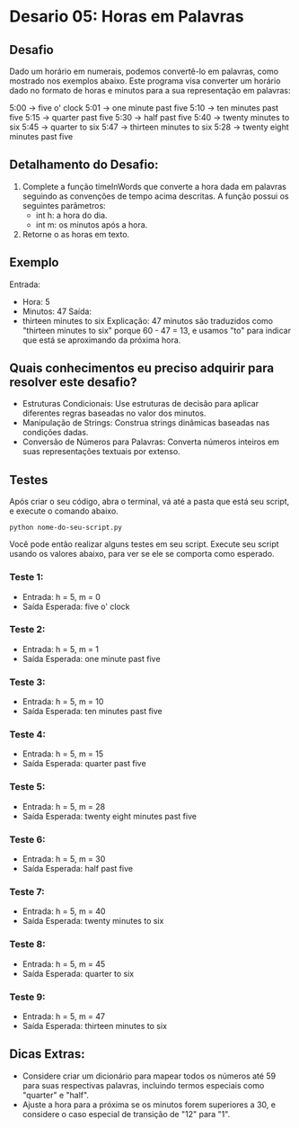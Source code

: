 # Desario 05: Horas em Palavras

## Desafio
Dado um horário em numerais, podemos convertê-lo em palavras, como mostrado nos exemplos abaixo. Este programa visa converter um horário dado no formato de horas e minutos para a sua representação em palavras:

5:00 → five o' clock
5:01 → one minute past five
5:10 → ten minutes past five
5:15 → quarter past five
5:30 → half past five
5:40 → twenty minutes to six
5:45 → quarter to six
5:47 → thirteen minutes to six
5:28 → twenty eight minutes past five

## Detalhamento do Desafio:
1. Complete a função timeInWords que converte a hora dada em palavras seguindo as convenções de tempo acima descritas. A função possui os seguintes parâmetros:
    - int h: a hora do dia.
    - int m: os minutos após a hora.
2. Retorne o as horas em texto.

## Exemplo
Entrada: 
- Hora: 5
- Minutos: 47
Saída:
- thirteen minutes to six
Explicação:
47 minutos são traduzidos como "thirteen minutes to six" porque 60 - 47 = 13, e usamos "to" para indicar que está se aproximando da próxima hora.

## Quais conhecimentos eu preciso adquirir para resolver este desafio?
- Estruturas Condicionais: Use estruturas de decisão para aplicar diferentes regras baseadas no valor dos minutos.
- Manipulação de Strings: Construa strings dinâmicas baseadas nas condições dadas.
- Conversão de Números para Palavras: Converta números inteiros em suas representações textuais por extenso.

## Testes
Após criar o seu código, abra o terminal, vá até a pasta que está seu script, e execute o comando abaixo.

```
python nome-do-seu-script.py
```

Você pode então realizar alguns testes em seu script. Execute seu script usando os valores abaixo, para ver se ele se comporta como esperado.

### Teste 1: 
- Entrada: h = 5, m = 0
- Saída Esperada: five o' clock

### Teste 2: 
- Entrada: h = 5, m = 1
- Saída Esperada: one minute past five

### Teste 3: 
- Entrada: h = 5, m = 10
- Saída Esperada: ten minutes past five

### Teste 4: 
- Entrada: h = 5, m = 15
- Saída Esperada: quarter past five

### Teste 5: 
- Entrada: h = 5, m = 28
- Saída Esperada: twenty eight minutes past five

### Teste 6: 
- Entrada: h = 5, m = 30
- Saída Esperada: half past five

### Teste 7: 
- Entrada: h = 5, m = 40
- Saída Esperada: twenty minutes to six

### Teste 8: 
- Entrada: h = 5, m = 45
- Saída Esperada: quarter to six

### Teste 9: 
- Entrada: h = 5, m = 47
- Saída Esperada: thirteen minutes to six

## Dicas Extras:
- Considere criar um dicionário para mapear todos os números até 59 para suas respectivas palavras, incluindo termos especiais como "quarter" e "half".
- Ajuste a hora para a próxima se os minutos forem superiores a 30, e considere o caso especial de transição de "12" para "1".